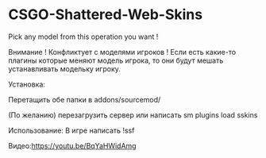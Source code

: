 # CSGO-Shattered-Web-Skins
Pick any model from this operation you want !

Внимание ! Конфликтует с моделями игроков ! 
Если есть какие-то плагины которые меняют модель игрока, то они будут мешать устанавливать модельку игроку.

Установка:

Перетащить обе папки в addons/sourcemod/

(По желанию) перезагрузить сервер или написать sm plugins load sskins

Использование:
В игре написать !ssf

Видео:https://youtu.be/BqYaHWidAmg
